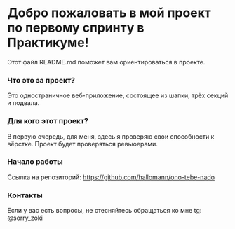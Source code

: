 # Добро пожаловать в мой проект по первому спринту в Практикуме!

Этот файл README.md поможет вам ориентироваться в проекте.

### Что это за проект?

Это одностраничное веб-приложение, состоящее из шапки, трёх секций и подвала.

### Для кого этот проект?

В первую очередь, для меня, здесь я проверяю свои способности к вёрстке. Проект будет проверяться ревьюерами.

### Начало работы

Ссылка на репозиторий: https://github.com/hallomann/ono-tebe-nado

### Контакты

Если у вас есть вопросы, не стесняйтесь обращаться ко мне tg: @sorry_zoki

